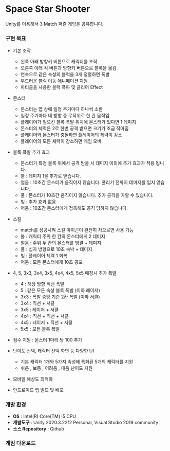 # Space Star Shooter

Unity를 이용해서 3 Match 퍼즐 게임을 공유합니다.

### 구현 목표
* 기본 조작
  - 왼쪽 아래 방향키 버튼으로 캐릭터를 조작
  - 오른쪽 아래 킥 버튼과 방향키 버튼으로 블록을 옮김
  - 연속으로 같은 속성의 블럭을 3개 정렬하면 폭발
  - 부드러운 블럭 이동 애니메이션 지원
  - 파티클을 사용한 블럭 폭파 및 클리어 Effect

* 몬스터
  - 몬스터는 맵 상에 일정 주기마다 하나씩 소환
  - 일정 주기마다 네 방향 중 무작위로 한 칸 움직임
  - 플레이어가 일으킨 블록 폭발 위치에 몬스터가 있다면 1 데미지
  - 몬스터의 체력은 2로 한번 공격 받으면 크기가 조금 작아짐
  - 플레이어와 몬스터가 충돌하면 플레이어의 체력이 감소
  - 플레이어의 모든 체력이 감소하면 게임 오버

* 블록 폭발 추가 효과
  - 몬스터가 특정 블록 위에서 공격 받을 시 데미지 이외에 추가 효과가 적용 됩니다.
  - 불 : 데미지 1을 추가로 받습니다.
  - 얼음 : 10초간 몬스터가 움직이지 않습니다. 풀리기 전까지 데미지를 입지 않습니다.
  - 풀 : 몬스터가 10초간 움직이지 않습니다. 추가 공격을 가할 수 있습니다.
  - 빛 : 추가 효과 없음
  - 어둠 : 10초간 몬스터에게 접촉해도 공격 당하지 않습니다.

* 스킬
  - match를 성공시켜 스킬 아이콘이 완전히 차오르면 사용 가능
  - 불 : 캐릭터 주위 한 칸의 몬스터에게 2 데미지
  - 얼음 : 주위 두 칸의 몬스터를 빙결 + 데미지
  - 풀 : 십자 방향으로 10초 속박 + 데미지
  - 빛 : 플레이어 체력 1 회복
  - 어둠 : 모든 몬스터에게 10초 공포

* 4, 5, 3x3, 3x4, 3x5, 4x4, 4x5, 5x5 매칭시 추가 폭발
  - 4 : 해당 방향 직선 폭발
  - 5 : 같은 모든 속성 블록 폭발 (이하 레이저)
  - 3x3 : 폭발 중앙 기준 2칸 폭발 (이하 서클)
  - 3x4 : 직선 + 서클
  - 3x5 : 레이저 + 서클
  - 4x4 : 직선 + 직선 + 서클
  - 4x5 : 레이저 + 직선 + 서클
  - 5x5 : 모든 블록 폭발

* 점수 지원 : 몬스터 1마리 당 100 추가

* 난이도 선택, 캐릭터 선택 화면 등 다양한 UI
  - 기본 캐릭터 1개와 5가지 속성에 특화된 5개의 캐릭터를 지원
  - 쉬움 , 보통 , 어려움 , 매움 난이도 지원

* 모바일 해상도 최적화
* 안드로이드 앱 빌드 및 배포

### 개발 환경
* __OS__ : Intel(R) Core(TM) i5 CPU
* __개발도구__ : Unity 2020.3.22f2 Personal,  Visual Studio 2019 community
* __소스 Repository__ : Github

### 게임 다운로드  
